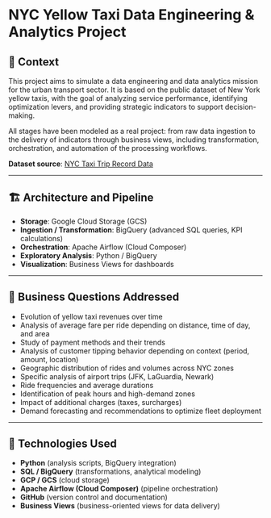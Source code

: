 # NYC Yellow Taxi Data Engineering & Analytics Project

## 🚕 Context

This project aims to simulate a data engineering and data analytics mission for the urban transport sector. It is based on the public dataset of New York yellow taxis, with the goal of analyzing service performance, identifying optimization levers, and providing strategic indicators to support decision-making.

All stages have been modeled as a real project: from raw data ingestion to the delivery of indicators through business views, including transformation, orchestration, and automation of the processing workflows.

**Dataset source**: [NYC Taxi Trip Record Data](https://www.nyc.gov/site/tlc/about/tlc-trip-record-data.page)

---

## 🏗️ Architecture and Pipeline

- **Storage**: Google Cloud Storage (GCS)
- **Ingestion / Transformation**: BigQuery (advanced SQL queries, KPI calculations)
- **Orchestration**: Apache Airflow (Cloud Composer)
- **Exploratory Analysis**: Python / BigQuery
- **Visualization**: Business Views for dashboards

---

## 🔎 Business Questions Addressed

- Evolution of yellow taxi revenues over time
- Analysis of average fare per ride depending on distance, time of day, and area
- Study of payment methods and their trends
- Analysis of customer tipping behavior depending on context (period, amount, location)
- Geographic distribution of rides and volumes across NYC zones
- Specific analysis of airport trips (JFK, LaGuardia, Newark)
- Ride frequencies and average durations
- Identification of peak hours and high-demand zones
- Impact of additional charges (taxes, surcharges)
- Demand forecasting and recommendations to optimize fleet deployment

---

## 🧩 Technologies Used

- **Python** (analysis scripts, BigQuery integration)
- **SQL / BigQuery** (transformations, analytical modeling)
- **GCP / GCS** (cloud storage)
- **Apache Airflow (Cloud Composer)** (pipeline orchestration)
- **GitHub** (version control and documentation)
- **Business Views** (business-oriented views for data delivery)

